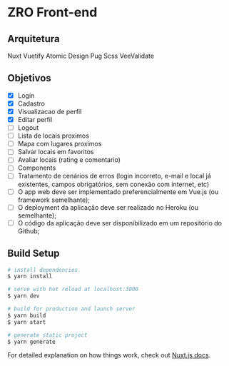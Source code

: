# ZRO Front-end

## Arquitetura

Nuxt
Vuetify
Atomic Design
Pug
Scss
VeeValidate


## Objetivos

- [x] Login
- [x] Cadastro
- [x] Visualizacao de perfil
- [x] Editar perfil
- [ ] Logout
- [ ] Lista de locais proximos
- [ ] Mapa com lugares proximos
- [ ] Salvar locais em favoritos
- [ ] Avaliar locais (rating e comentario)
- [ ] Components
- [ ] Tratamento de cenários de erros (login incorreto, e-mail e local já existentes, campos
obrigatórios, sem conexão com internet, etc)
- [ ] O app web deve ser implementado preferencialmente em Vue.js (ou framework
semelhante);
- [ ] O deployment da aplicação deve ser realizado no Heroku (ou semelhante);
- [ ] O código da aplicação deve ser disponibilizado em um repositório do Github;

## Build Setup

```bash
# install dependencies
$ yarn install

# serve with hot reload at localhost:3000
$ yarn dev

# build for production and launch server
$ yarn build
$ yarn start

# generate static project
$ yarn generate
```

For detailed explanation on how things work, check out [Nuxt.js docs](https://nuxtjs.org).
